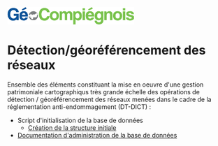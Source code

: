 ![GeoCompiegnois](doc/img/Logo_web-GeoCompiegnois.png)

# Détection/géoréférencement des réseaux

Ensemble des éléments constituant la mise en oeuvre d'une gestion patrimoniale cartographiqus très grande échelle des opérations de détection / géoréférencement des réseaux menées dans le cadre de la réglementation anti-endommagement (DT-DICT) :

- Script d'initialisation de la base de données
  * [Création  de la structure initiale](sql/init_bd_res_detec_10_squelette.sql)
- [Documentation d'administration de la base de données](doc/doc_admin_res_detec.md)
